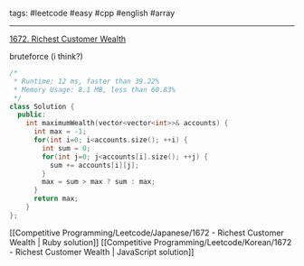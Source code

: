tags: #leetcode #easy #cpp #english #array

<hr />

[1672. Richest Customer Wealth](https://leetcode.com/problems/richest-customer-wealth/)

bruteforce (i think?)

```cpp
/*
 * Runtime: 12 ms, faster than 39.22% 
 * Memory Usage: 8.1 MB, less than 60.83%
 */
class Solution {
  public:
    int maximumWealth(vector<vector<int>>& accounts) {
      int max = -1;
      for(int i=0; i<accounts.size(); ++i) {
        int sum = 0;
        for(int j=0; j<accounts[i].size(); ++j) {
          sum += accounts[i][j];
        }
        max = sum > max ? sum : max;
      }
      return max;
    }
};
```

[[Competitive Programming/Leetcode/Japanese/1672 - Richest Customer Wealth | Ruby solution]]
[[Competitive Programming/Leetcode/Korean/1672 - Richest Customer Wealth | JavaScript solution]]